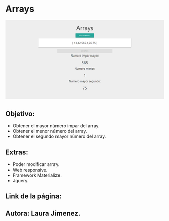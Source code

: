 # Arrays

![Resultado](assets/docs/resultado.png)

## Objetivo: 

- Obtener el mayor número impar del array.
- Obtener el menor número del array.
- Obtener el segundo mayor número del array.

## Extras:

- Poder modificar array.
- Web responsive.
- Framework Materialize.
- Jquery.

## Link de la página: 

## Autora: Laura Jimenez.

